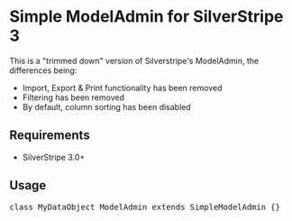 # Simple ModelAdmin for SilverStripe 3

This is a "trimmed down" version of Silverstripe's ModelAdmin, the differences being:
* Import, Export & Print functionality has been removed
* Filtering has been removed
* By default, column sorting has been disabled

## Requirements
* SilverStripe 3.0+

## Usage
<pre>
class MyDataObject_ModelAdmin extends SimpleModelAdmin {}
</pre>